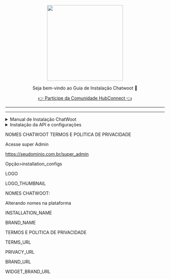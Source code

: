 <p align="center">
<img src="https://cwmkt.com.br/wp-content/uploads/2024/04/logo_github.png" width="240" />
<p align="center">Seja bem-vindo ao Guia de Instalação Chatwoot 🚀</p>
</p>
  
<p align="center"> 
<a href="https://hubconnect.top" target="_blank">👉 Participe da Comunidade HubConnect 👈</a>
</p>

<hr />
<hr />

<details>
<summary>Manual de Instalação ChatWoot</summary>

```bash
sudo apt update && apt upgrade -y
```

```bash
wget https://get.chatwoot.app/linux/install.sh
```

```bash
chmod +x install.sh
```

```bash
./install.sh --install
```

Use as opções abaixo

yes

app.dominio.com.br

contato@dominio.com.br

yes para todos


### Alterando Idioma e ativando sua tela de cadastro

</p>
cd /home/chatwoot/chatwoot
</p>
nano .env
</p>
Altere a linha
</p>
DEFAULT_LOCALE=pt_BR
</p>
ENABLE_ACCOUNT_SIGNUP=true
</p>
sudo systemctl restart chatwoot.target
</p>
Acesse: seudominio.com.br
</p>
Faça seu cadastro
</p>

### Habilitando configurações ocultas do Chatwoot

```bash
sudo -i -u postgres psql
\c chatwoot_production
update installation_configs set locked = false;
\q
```

</details>

<details>

<summary>Instalação da API e configurações</summary>

Acesse seu chatwoot e crie uma nova caixa de entrada desde

Configurações 
Caixas de Entrada
Adicionar Caixa de Entrada
Escolha um canal
API
Nombre de canal
URL do Webhook: https://dominio.com/chatwootMessage

```bash
npm update -g pm2@latest
```

```bash
cd /home
```

```bash
git clone https://github.com/nestordavalos/whatsapp-web-chatwoot1
```

```bash
cp .env.example .env
```

```bash
nano .env
```

PORT                                          = 8080
CHATWOOT_API_URL                              = "https://app.chatwoot.com/api/v1"
CHATWOOT_API_KEY                              = "YOUR_CHATWOOT_API_KEY"
CHATWOOT_ACCOUNT_ID                           = "CHATWOOT_ACCOUNT_ID"
CHATWOOT_WW_INBOX_ID                          = "CHATWOOT_API_CHANNEL_ID"
CHATWOOT_WW_GROUP_PARTICIPANTS_ATTRIBUTE_NAME = "group_participants"
REMOTE_PRIVATE_MESSAGE_PREFIX                 = "REMOTE: "
PREFIX_AGENT_NAME_ON_MESSAGES                 = true
#SLACK_TOKEN                                  = "YOUR_SLACK TOKEN"
#SLACK_CHANNEL_ID                             = "YOUR_SLACK_CHANNEL_ID"

```bash
npm install
```

```bash
sudo apt-get install -y libgbm-dev wget unzip fontconfig locales gconf-service libasound2 libatk1.0-0 libc6 libcairo2 libcups2 libdbus-1-3 libexpat1 libfontconfig1 libgcc1 libgconf-2-4 libgdk-pixbuf2.0-0 libglib2.0-0 libgtk-3-0 libnspr4 libpango-1.0-0 libpangocairo-1.0-0 libstdc++6 libx11-6 libx11-xcb1 libxcb1 libxcomposite1 libxcursor1 libxdamage1 libxext6 libxfixes3 libxi6 libxrandr2 libxrender1 libxss1 libxtst6 ca-certificates fonts-liberation libappindicator1 libnss3 lsb-release xdg-utils

```bash
wget https://dl.google.com/linux/direct/google-chrome-stable_current_amd64.deb
```

```bash
sudo apt install ./google-chrome-stable_current_amd64.deb
```

```bash
sudo apt install nginx
```

```bash
nano /etc/nginx/sites-available/whatsapp-web-v2
```

```bash
server {

  server_name api.dominio.com;
  
  listen 443 ssl http2;
  listen [::]:443 ssl http2;
  underscores_in_headers on;

  access_log /var/log/nginx/chatwoot_access_443.log;
  error_log /var/log/nginx/chatwoot_error_443.log;

  location / {

   proxy_pass http://127.0.0.1:8080;
   proxy_pass_header Authorization;
   proxy_set_header Upgrade $http_upgrade;
   proxy_set_header Connection "upgrade";
   proxy_set_header Host $host;
   proxy_set_header X-Forwarded-Proto $scheme;
   proxy_set_header X-Forwarded-Ssl on; # Optional
   proxy_set_header X-Real-IP $remote_addr;
   proxy_set_header X-Forwarded-For $proxy_add_x_forwarded_for;
   proxy_http_version 1.1;
   proxy_set_header Connection "";
   proxy_buffering off;
   client_max_body_size 0;
   proxy_read_timeout 36000s;
   proxy_redirect off;
  }
}
```

```bash
ln -s /etc/nginx/sites-available/webapi /etc/nginx/sites-enabled
```

```bash
sudo apt-get install snapd
```

```bash
sudo snap install notes
```

```bash
sudo snap install --classic certbot
```

```bash
certbot --nginx
```

```bash
npm start
```

Escanear QRCODE 

</details>

NOMES CHATWOOT TERMOS E POLITICA DE PRIVACIDADE

Acesse super Admin

https://seudominio.com.br/super_admin

Opção>installation_configs

LOGO

LOGO_THUMBNAIL

NOMES CHATWOOT:

Alterando nomes na plataforma

INSTALLATION_NAME

BRAND_NAME

TERMOS E POLITICA DE PRIVACIDADE

TERMS_URL

PRIVACY_URL

BRAND_URL

WIDGET_BRAND_URL
